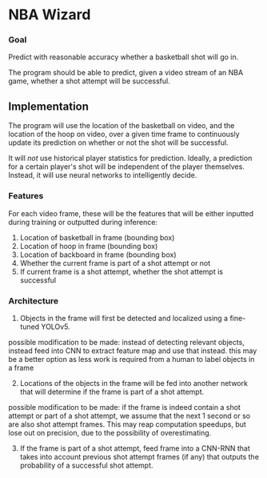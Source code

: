 # NBA Wizard

### Goal

Predict with reasonable accuracy whether a basketball shot will go in.

The program should be able to predict, given a video stream of an NBA game, whether a shot attempt will be successful. 

## Implementation

The program will use the location of the basketball on video, and the location of the hoop on video, 
over a given time frame to continuously update its prediction on whether or not the shot will be successful.

It will *not* use historical player statistics for prediction. Ideally, a prediction for a certain player's shot 
will be independent of the player themselves. Instead, it will use neural networks to intelligently decide.

### Features

For each video frame, these will be the features that will be either inputted during training or outputted during inference:

1. Location of basketball in frame (bounding box)
2. Location of hoop in frame (bounding box)
3. Location of backboard in frame (bounding box)
4. Whether the current frame is part of a shot attempt or not
5. If current frame is a shot attempt, whether the shot attempt is successful

### Architecture

1. Objects in the frame will first be detected and localized using a fine-tuned YOLOv5.

possible modification to be made: instead of detecting relevant objects, instead feed into CNN to extract feature map and
use that instead. this may be a better option as less work is required from a human to label objects in a frame

2. Locations of the objects in the frame will be fed into another network that will determine if the frame is
part of a shot attempt.

possible modification to be made: if the frame is indeed contain a shot attempt or part of a shot attempt, we assume that the next 1
second or so are also shot attempt frames. This may reap computation speedups, but lose out on precision, due to the possibility of overestimating.

3. If the frame is part of a shot attempt, feed frame into a CNN-RNN that takes into account previous shot attempt frames (if any) that outputs the probability
of a successful shot attempt.
